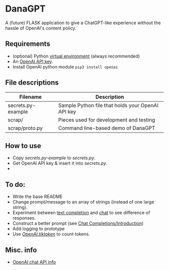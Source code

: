 # DanaGPT
A (future) FLASK application to give a ChatGPT-like experience without the hassle of OpenAI's content policy.

## Requirements
- (optional) Python [virtual environment](https://python.land/virtual-environments/virtualenv) (always recommended)
- An [OpenAI API key](https://help.openai.com/en/articles/4936850-where-do-i-find-my-secret-api-key).
- Install OpenAI python module `pip3 install openai`

## File descriptions
| Filename | Description |
| --- | --- |
| secrets.py-example | Sample Python file that holds your OpenAI API key |
| scrap/ | Pieces used for development and testing |
| scrap/proto.py | Command line-based demo of DanaGPT |

## How to use
- Copy _secrets.py-example_ to _secrets.py_.
- Get OpenAI API key & insert it into _secrets.py_.
- 

## To do:
- Write the base README
- Change prompt/message to an array of strings (instead of one large string).
- Experiment between [text completion](https://platform.openai.com/docs/guides/completion) and [chat](https://platform.openai.com/docs/guides/chat) to see difference of responses.
- Construct a better prompt (see [Chat Completions/Introduction](https://platform.openai.com/docs/guides/chat/introduction))
- Add logging to prototype
- Use [_OpenAI.tiktoken_](https://github.com/openai/openai-cookbook/blob/main/examples/How_to_count_tokens_with_tiktoken.ipynb) to count tokens.

## Misc. info
- [OpenAI chat API info](https://platform.openai.com/docs/guides/chat/introduction)
